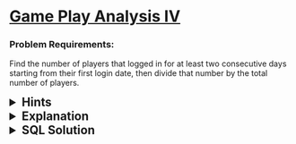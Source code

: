 # [Game Play Analysis IV](https://leetcode.com/problems/game-play-analysis-iv/description/?envType=study-plan-v2&envId=top-sql-50)

### Problem Requirements:

 Find the number of players that logged in for at least two consecutive days starting from their first login date, then divide that number by the total number of players.

<details>
<summary style="font-size:1.3rem;"> <strong>Hints</strong> </summary> 

<details>
      <summary>Hint#1</summary>
      <p>
        What if you have another column that has the <code>first_login</code>,
        The problem will be very easy, isn't it?
      </p>
</details>
<details>
      <summary>Hint#2</summary>
      <p>
        Try using <code>WITH</code> clause. It will help you to define a temporary data set. It will make your life easier.
      </p>
</details>
<details>
      <summary>Hint#3</summary>
      <p>
      The SQL <code>MIN(expression)</code> function returns the minimum value in a set of values
      </p>
</details>
<details>
      <summary>Hint#4</summary>
      <p>
        Try using <code>window function</code>.
      </p>
</details>

<details>
      <summary>Hint#5</summary>
      <p>SQL has an aggregation function called <code>COUNT(expression)</code> which count all the rows that satisfy a specified condition</p>
</details>
<details>
      <summary>Hint#6</summary>
      <p>
      To subtract an interval e.g., a year, a month and a day to date, you can use the <code>DATE_SUB()</code> function. 
      </p>
</details>
<details>
      <summary>Hint#7</summary>
      <p>SQL has a <code>ROUND(number, decimals)</code> function which rounds a number to a specified number of decimal places. </p>
</details>
</details>

<details>
<summary style="font-size:1.3rem;"> <strong>Explanation</strong> </summary>

We want to count the number of players who logged in the next day of their first login day.
<br>
we should determine the first login date for each player.
Then when we find a player logged in the next day of this day we should put this player into account.

<ul>
  <li>We can determine the first login for each player with the help of aggregate window function
  <code>MIN(expression) OVER </code>
  . Aggregate window function will work the same as the normal aggregate function but it doesn't cause rows to become grouped into a single output row. 
  </li>
  <li>To be able to use our original table and the new column we can use <code> WITH</code> clause , it will help us to define the temporary data set and use them in the query.
  </li>
  <li>  
  We will filter this table according to our condition <code>(event_date and first_login are consecutive days)</code>.
  <br>
  We can use  <code>DATE_SUB()</code> function to subtract a given interval (e.g, a year , a month , ...) from <code>event_date</code> As follows<br> <code>DATE_SUB(event_date, INTERVAL 1 DAY) = first_login</code> 
  </li>
  <li>
  Finally, divide the player that satisfies the condition by the total number of player that we can calculate as a <code>subquery</code> then round the result using <code>ROUND()</code>function to round the result.
  </li>
</ul>

</details>

<details>
<summary style="font-size:1.3rem"><strong> SQL Solution</strong> </summary> 


```sql
WITH temp AS(
  SELECT 
    *, 
    MIN(event_date) OVER (Partition BY player_id) AS first_login 
    -- over means that the function before it is a window function 
  FROM 
    Activity
)
SELECT 
  ROUND(
    (
      SELECT 
        COUNT(player_id) 
      FROM 
        temp 
      WHERE 
        DATE_SUB(event_date, INTERVAL 1 DAY) = first_login
    ) / (
      SELECT 
        COUNT(DISTINCT player_id) 
      FROM 
        Activity
    ), 
    2
  ) AS fraction


```

</details>